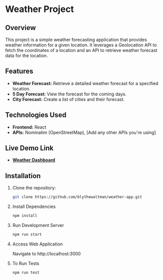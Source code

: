 # Weather Project

## Overview

This project is a simple weather forecasting application that provides weather information for a given location. It leverages a Geolocation API to fetch the coordinates of a location and an API to retrieve weather forecast data for the location.

## Features

- **Weather Forecast:** Retrieve a detailed weather forecast for a specified location.
- **5 Day Forecast:** View the forecast for the coming days.
- **City Forecast:** Create a list of cities and their forecast.

## Technologies Used

- **Frontend:** React
- **APIs:** Nominatim (OpenStreetMap), [Add any other APIs you're using]

## Live Demo Link

- **[Weather Dashboard](https://weather-app-cyan-eta-57.vercel.app/)**

## Installation

1. Clone the repository:

   ```bash
   git clone https://github.com/blythewaltman/weather-app.git
   ```

2. Install Dependencies

   ```bash
   npm install
   ```

3. Run Development Server

   ```bash
   npm run start
   ```

4. Access Web Application

   Navigate to http://localhost:3000

5. To Run Tests

   ```bash
   npm run test
   ```
